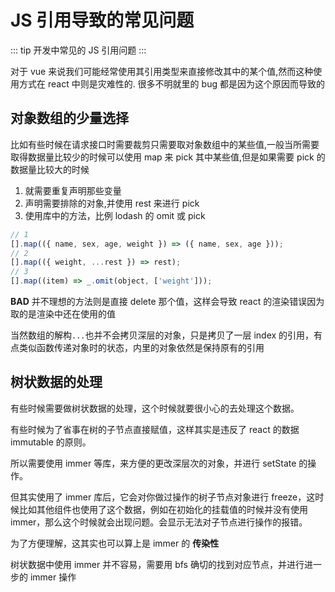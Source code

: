 # JS 引用导致的常见问题

::: tip
开发中常见的 JS 引用问题
:::

对于 vue 来说我们可能经常使用其引用类型来直接修改其中的某个值,然而这种使用方式在 react 中则是灾难性的.
很多不明就里的 bug 都是因为这个原因而导致的

## 对象数组的少量选择

比如有些时候在请求接口时需要裁剪只需要取对象数组中的某些值,一般当所需要取得数据量比较少的时候可以使用 map 来 pick 其中某些值,但是如果需要 pick 的数据量比较大的时候

1. 就需要重复声明那些变量
2. 声明需要排除的对象,并使用 rest 来进行 pick
3. 使用库中的方法，比例 lodash 的 omit 或 pick

```js
// 1
[].map(({ name, sex, age, weight }) => ({ name, sex, age }));
// 2
[].map(({ weight, ...rest }) => rest);
// 3
[].map((item) => _.omit(object, ['weight']));
```

**BAD**
并不理想的方法则是直接 delete 那个值，这样会导致 react 的渲染错误因为取的是渲染中还在使用的值

当然数组的解构`...`也并不会拷贝深层的对象，只是拷贝了一层 index 的引用，有点类似函数传递对象时的状态，内里的对象依然是保持原有的引用

## 树状数据的处理

有些时候需要做树状数据的处理，这个时候就要很小心的去处理这个数据。

有些时候为了省事在树的子节点直接赋值，这样其实是违反了 react 的数据 immutable 的原则。

所以需要使用 immer 等库，来方便的更改深层次的对象，并进行 setState 的操作。

但其实使用了 immer 库后，它会对你做过操作的树子节点对象进行 freeze，这时候比如其他组件也使用了这个数据，例如在初始化的挂载值的时候并没有使用 immer，那么这个时候就会出现问题。会显示无法对子节点进行操作的报错。

为了方便理解，这其实也可以算上是 immer 的 **传染性**

树状数据中使用 immer 并不容易，需要用 bfs 确切的找到对应节点，并进行进一步的 immer 操作
